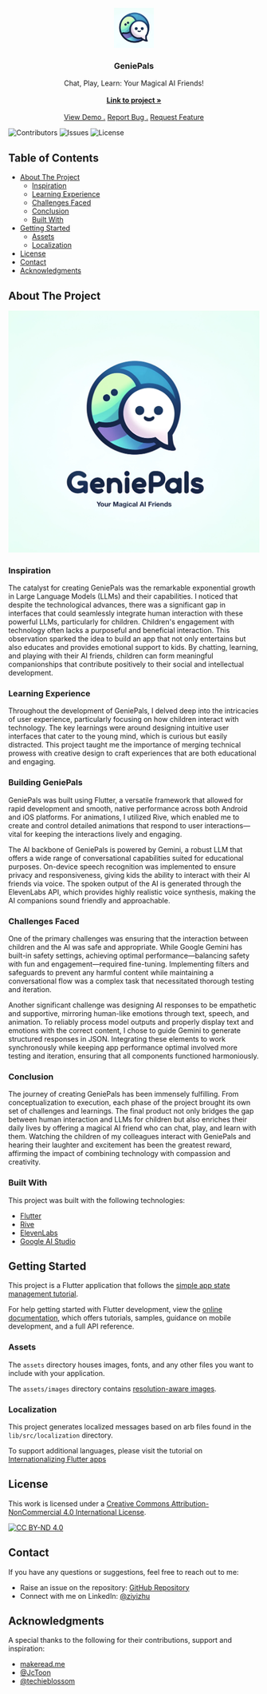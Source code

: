 <br/>

<div align="center">
   <a href="https://github.com/ziyi-zhu/geniepals">
   <img src="assets/images/logo.png" alt="Logo" width="80" height="80">
   </a>
   <h3 align="center">GeniePals</h3>
   <p align="center">
      Chat, Play, Learn: Your Magical AI Friends!
      <br/>
      <br/>
      <a href="https://devpost.com/software/geniepals"><strong>Link to project »</strong></a>
      <br/>
      <br/>
      <a href="https://youtu.be/4hfYCKZSbts">View Demo .</a>  
      <a href="https://github.com/ziyi-zhu/geniepals/issues/new?labels=bug&amp;template=bug_report.md">Report Bug .</a>
      <a href="https://github.com/ziyi-zhu/geniepals/issues/new?labels=enhancement&amp;&template=feature_request.md">Request Feature</a>
   </p>
</div>

![Contributors](https://img.shields.io/github/contributors/ziyi-zhu/geniepals?color=dark-green) ![Issues](https://img.shields.io/github/issues/ziyi-zhu/geniepals) ![License](https://img.shields.io/badge/License-CC%20BY--NC%204.0-lightgrey.svg)

## Table of Contents

- [About The Project](#about-the-project)
   - [Inspiration](#inspiration)
   - [Learning Experience](#learning-experience)
   - [Challenges Faced](#challenges-faced)
   - [Conclusion](#conclusion)
   - [Built With](#built-with)
- [Getting Started](#getting-started)
   - [Assets](#assets)
   - [Localization](#localization)
- [License](#license)
- [Contact](#contact)
- [Acknowledgments](#acknowledgments)

## About The Project

![Screenshot](assets/images/banner.png)

### Inspiration
The catalyst for creating GeniePals was the remarkable exponential growth in Large Language Models (LLMs) and their capabilities. I noticed that despite the technological advances, there was a significant gap in interfaces that could seamlessly integrate human interaction with these powerful LLMs, particularly for children. Children's engagement with technology often lacks a purposeful and beneficial interaction. This observation sparked the idea to build an app that not only entertains but also educates and provides emotional support to kids. By chatting, learning, and playing with their AI friends, children can form meaningful companionships that contribute positively to their social and intellectual development.

### Learning Experience
Throughout the development of GeniePals, I delved deep into the intricacies of user experience, particularly focusing on how children interact with technology. The key learnings were around designing intuitive user interfaces that cater to the young mind, which is curious but easily distracted. This project taught me the importance of merging technical prowess with creative design to craft experiences that are both educational and engaging.

### Building GeniePals
GeniePals was built using Flutter, a versatile framework that allowed for rapid development and smooth, native performance across both Android and iOS platforms. For animations, I utilized Rive, which enabled me to create and control detailed animations that respond to user interactions—vital for keeping the interactions lively and engaging.

The AI backbone of GeniePals is powered by Gemini, a robust LLM that offers a wide range of conversational capabilities suited for educational purposes. On-device speech recognition was implemented to ensure privacy and responsiveness, giving kids the ability to interact with their AI friends via voice. The spoken output of the AI is generated through the ElevenLabs API, which provides highly realistic voice synthesis, making the AI companions sound friendly and approachable.

### Challenges Faced
One of the primary challenges was ensuring that the interaction between children and the AI was safe and appropriate. While Google Gemini has built-in safety settings, achieving optimal performance—balancing safety with fun and engagement—required fine-tuning. Implementing filters and safeguards to prevent any harmful content while maintaining a conversational flow was a complex task that necessitated thorough testing and iteration.

Another significant challenge was designing AI responses to be empathetic and supportive, mirroring human-like emotions through text, speech, and animation. To reliably process model outputs and properly display text and emotions with the correct content, I chose to guide Gemini to generate structured responses in JSON. Integrating these elements to work synchronously while keeping app performance optimal involved more testing and iteration, ensuring that all components functioned harmoniously.

### Conclusion
The journey of creating GeniePals has been immensely fulfilling. From conceptualization to execution, each phase of the project brought its own set of challenges and learnings. The final product not only bridges the gap between human interaction and LLMs for children but also enriches their daily lives by offering a magical AI friend who can chat, play, and learn with them. Watching the children of my colleagues interact with GeniePals and hearing their laughter and excitement has been the greatest reward, affirming the impact of combining technology with compassion and creativity.

### Built With

This project was built with the following technologies:

- [Flutter](https://flutter.dev/)
- [Rive](https://rive.app/)
- [ElevenLabs](https://elevenlabs.io/)
- [Google AI Studio](https://makersuite.google.com/)

## Getting Started

This project is a Flutter application that follows the [simple app state management tutorial](https://flutter.dev/docs/development/data-and-backend/state-mgmt/simple).

For help getting started with Flutter development, view the [online documentation](https://flutter.dev/docs), which offers tutorials, samples, guidance on mobile development, and a full API reference.

### Assets

The `assets` directory houses images, fonts, and any other files you want to include with your application.

The `assets/images` directory contains [resolution-aware images](https://flutter.dev/docs/development/ui/assets-and-images#resolution-aware).

### Localization

This project generates localized messages based on arb files found in the `lib/src/localization` directory.

To support additional languages, please visit the tutorial on [Internationalizing Flutter apps](https://flutter.dev/docs/development/accessibility-and-localization/internationalization)

## License

This work is licensed under a [Creative Commons Attribution-NonCommercial 4.0 International License](https://creativecommons.org/licenses/by-nc/4.0/).

[![CC BY-ND 4.0](https://licensebuttons.net/l/by-nc/4.0/88x31.png)](https://creativecommons.org/licenses/by-nc/4.0/)

## Contact

If you have any questions or suggestions, feel free to reach out to me:

- Raise an issue on the repository: [GitHub Repository](https://github.com/ziyi-zhu/geniepals)
- Connect with me on LinkedIn: [@ziyizhu](https://www.linkedin.com/in/ziyizhu/)

## Acknowledgments

A special thanks to the following for their contributions, support and inspiration:

- [makeread.me](https://github.com/ShaanCoding/makeread.me)
- [@JcToon](https://rive.app/@JcToon/)
- [@techieblossom](https://www.youtube.com/@techieblossom)